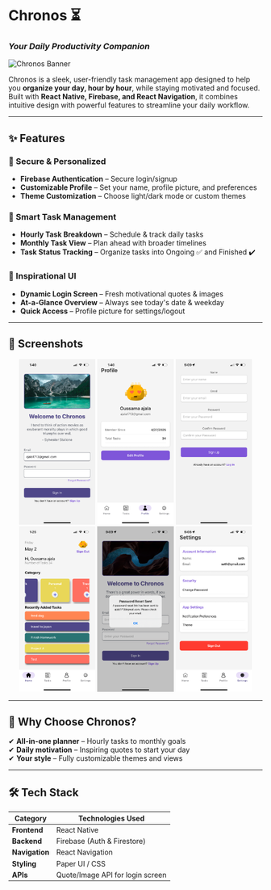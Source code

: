 # Chronos ⏳  
### *Your Daily Productivity Companion*  

![Chronos Banner](https://github.com/mlgknight/Chronos-Task-Manager/raw/master/assets/images/showcase-photos/banner.png)  

Chronos is a sleek, user-friendly task management app designed to help you **organize your day, hour by hour**, while staying motivated and focused. Built with **React Native, Firebase, and React Navigation**, it combines intuitive design with powerful features to streamline your daily workflow.  

---

## ✨ Features  

### 🔐 Secure & Personalized  
- **Firebase Authentication** – Secure login/signup  
- **Customizable Profile** – Set your name, profile picture, and preferences  
- **Theme Customization** – Choose light/dark mode or custom themes  

### 📅 Smart Task Management  
- **Hourly Task Breakdown** – Schedule & track daily tasks  
- **Monthly Task View** – Plan ahead with broader timelines  
- **Task Status Tracking** – Organize tasks into Ongoing ✅ and Finished ✔️  

### 🎨 Inspirational UI  
- **Dynamic Login Screen** – Fresh motivational quotes & images  
- **At-a-Glance Overview** – Always see today's date & weekday  
- **Quick Access** – Profile picture for settings/logout  

---

## 📸 Screenshots  

<div align="center">
  <img src="https://github.com/mlgknight/Chronos-Task-Manager/raw/master/assets/images/showcase-photos/IMG_4881.PNG" width="30%" alt="Login Screen"/>
  <img src="https://github.com/mlgknight/Chronos-Task-Manager/raw/master/assets/images/showcase-photos/IMG_4882.PNG" width="30%" alt="Daily View"/> 
  <img src="https://github.com/mlgknight/Chronos-Task-Manager/raw/master/assets/images/showcase-photos/IMG_4875.PNG" width="30%" alt="Monthly View"/>
</div>

<div align="center">
  <img src="https://github.com/mlgknight/Chronos-Task-Manager/raw/master/assets/images/showcase-photos/IMG_4879.PNG" width="30%" alt="Task Creation"/>
  <img src="https://github.com/mlgknight/Chronos-Task-Manager/raw/master/assets/images/showcase-photos/IMG_4877.PNG" width="30%" alt="Dark Mode"/>
  <img src="https://github.com/mlgknight/Chronos-Task-Manager/raw/master/assets/images/showcase-photos/IMG_4872.PNG" width="30%" alt="Profile Settings"/>
</div>

---

## 🚀 Why Choose Chronos?  
✔ **All-in-one planner** – Hourly tasks to monthly goals  
✔ **Daily motivation** – Inspiring quotes to start your day  
✔ **Your style** – Fully customizable themes and views  

---

## 🛠️ Tech Stack  
| Category       | Technologies Used |  
|----------------|------------------|  
| **Frontend**   | React Native     |  
| **Backend**    | Firebase (Auth & Firestore) |  
| **Navigation** | React Navigation |  
| **Styling**    | Paper UI / CSS |  
| **APIs**       | Quote/Image API for login screen |  
